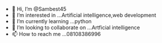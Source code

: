 - 👋 Hi, I’m @Sambest45
- 👀 I’m interested in ...Artificial intelligence,web development 
- 🌱 I’m currently learning ...python
- 💞️ I’m looking to collaborate on ...Artficial intelligence 
- 📫 How to reach me ...08108386996

<!---
Sambest45/Sambest45 is a ✨ special ✨ repository because its `README.md` (this file) appears on your GitHub profile.
You can click the Preview link to take a look at your changes.
--->
